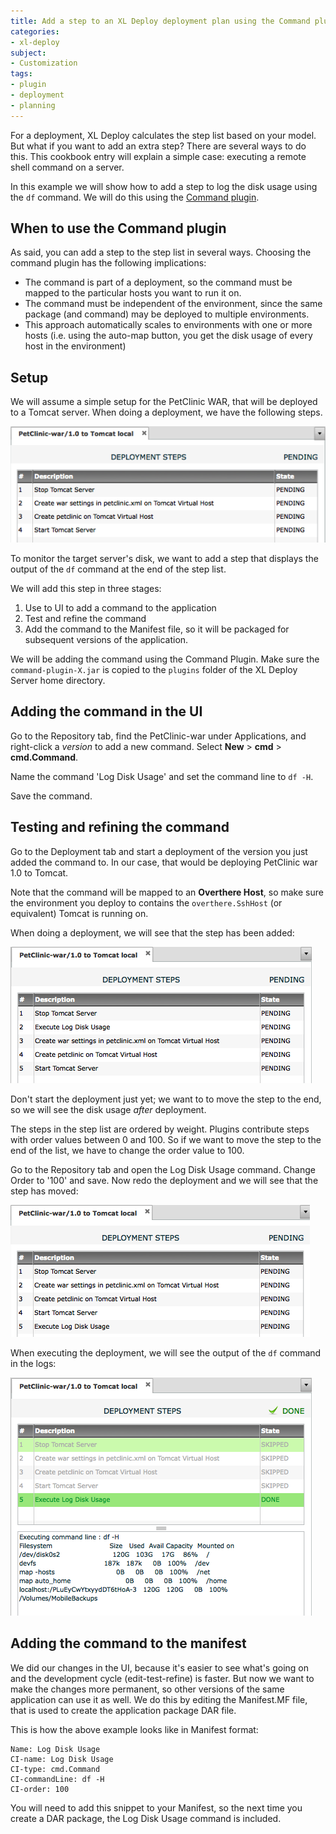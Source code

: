 ```yaml
---
title: Add a step to an XL Deploy deployment plan using the Command plugin
categories:
- xl-deploy
subject:
- Customization
tags:
- plugin
- deployment
- planning
---
```


For a deployment, XL Deploy calculates the step list based on your model. But what if you want to add an extra step? There are several ways to do this. This cookbook entry will explain a simple case: executing a remote shell command on a server. 

In this example we will show how to add a step to log the disk usage using the `df` command. We will do this using the [Command plugin](/xl-deploy/concept/introduction-to-the-xl-deploy-command-plugin.html).

## When to use the Command plugin

As said, you can add a step to the step list in several ways. Choosing the command plugin has the following implications:

 * The command is part of a deployment, so the command must be mapped to the particular hosts you want to run it on. 
 * The command must be independent of the environment, since the same package (and command) may be deployed to multiple environments.
 * This approach automatically scales to environments with one or more hosts (i.e. using the auto-map button, you get the disk usage of every host in the environment)

## Setup

We will assume a simple setup for the PetClinic WAR, that will be deployed to a Tomcat server. When doing a deployment, we have the following steps.

![image](images/simple-command-steplist-original.png) 

To monitor the target server's disk, we want to add a step that displays the output of the `df` command at the end of the step list.

We will add this step in three stages:

1. Use to UI to add a command to the application
2. Test and refine the command
3. Add the command to the Manifest file, so it will be packaged for subsequent versions of the application.

We will be adding the command using the Command Plugin. Make sure the `command-plugin-X.jar` is copied to the `plugins` folder of the XL Deploy Server home directory.

## Adding the command in the UI

Go to the Repository tab, find the PetClinic-war under Applications, and right-click a *version* to add a new command. Select **New** > **cmd** > **cmd.Command**.

Name the command 'Log Disk Usage' and set the command line to `df -H`.

Save the command.

## Testing and refining the command

Go to the Deployment tab and start a deployment of the version you just added the command to. In our case, that would be deploying PetClinic war 1.0 to Tomcat. 

Note that the command will be mapped to an **Overthere Host**, so make sure the environment you deploy to contains the `overthere.SshHost` (or equivalent) Tomcat is running on.

When doing a deployment, we will see that the step has been added:

![image](images/simple-command-steplist-middle.png)

Don't start the deployment just yet; we want to to move the step to the end, so we will see the disk usage *after* deployment.

The steps in the step list are ordered by weight. Plugins contribute steps with order values between 0 and 100. So if we want to move the step to the end of the list, we have to change the order value to 100.

Go to the Repository tab and open the Log Disk Usage command. Change Order to '100' and save. Now redo the deployment and we will see that the step has moved:

![image](images/simple-command-steplist-final.png)

When executing the deployment, we will see the output of the `df` command in the logs:

![image](images/simple-command-log.png)

## Adding the command to the manifest

We did our changes in the UI, because it's easier to see what's going on and the development cycle (edit-test-refine) is faster. But now we want to make the changes more permanent, so other versions of the same application can use it as well. We do this by editing the Manifest.MF file, that is used to create the application package DAR file. 

This is how the above example looks like in Manifest format:

    Name: Log Disk Usage
    CI-name: Log Disk Usage
    CI-type: cmd.Command
    CI-commandLine: df -H
    CI-order: 100

You will need to add this snippet to your Manifest, so the next time you create a DAR package, the Log Disk Usage command is included.
